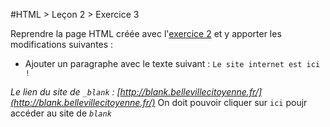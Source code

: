 #HTML > Leçon 2 > Exercice 3

Reprendre la page HTML créée avec l'[exercice 2](../exercice2) et y apporter les modifications suivantes :
* Ajouter un paragraphe avec le texte suivant : `Le site internet est ici !`

_Le lien du site de `_blank` : [http://blank.bellevillecitoyenne.fr/](http://blank.bellevillecitoyenne.fr/)_
On doit pouvoir cliquer sur `ici` poujr accéder au site de _`blank`_
